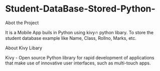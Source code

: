 # Student-DataBase-Stored-Python-

Abot the Project

It is a Mobile App buils in Python using kivy🔥 python libary. To store the student database example like Name, Class, Rollno, Marks, etc.

About Kivy Libary

Kivy - Open source Python library for rapid development of applications
that make use of innovative user interfaces, such as multi-touch apps.
